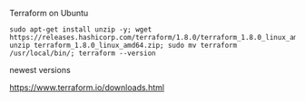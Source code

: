 Terraform on Ubuntu
```
sudo apt-get install unzip -y; wget https://releases.hashicorp.com/terraform/1.8.0/terraform_1.8.0_linux_amd64.zip; unzip terraform_1.8.0_linux_amd64.zip; sudo mv terraform /usr/local/bin/; terraform --version
```

newest versions

https://www.terraform.io/downloads.html
